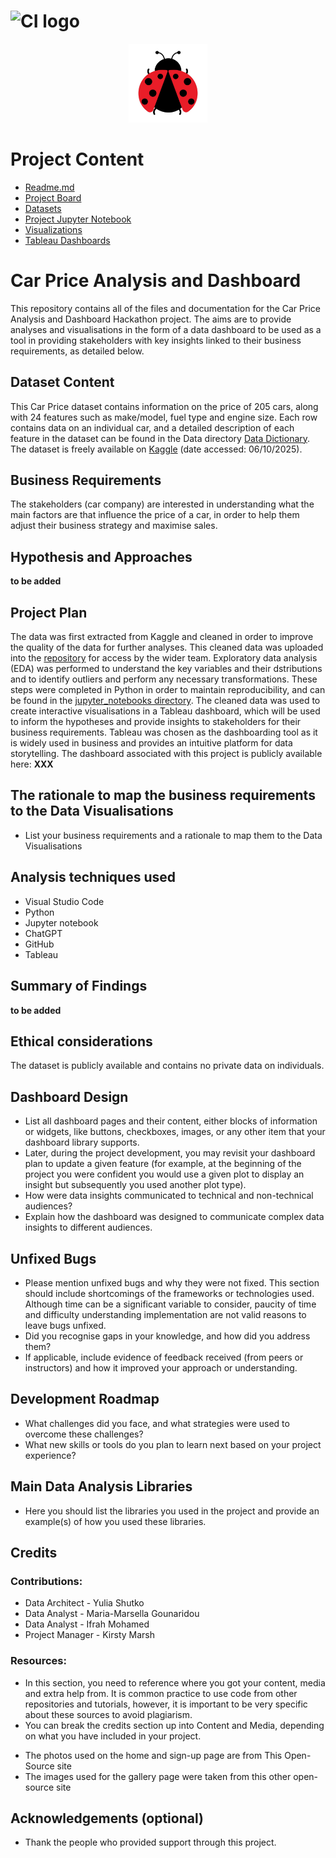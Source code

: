 # ![CI logo](https://codeinstitute.s3.amazonaws.com/fullstack/ci_logo_small.png) 

<p align="center">
  <img src="LB_image.jpg" alt="Project Logo" width="25%">
</p>

# Project Content
* [Readme.md](https://github.com/KMarsh-code/Car-Price-Analysis-Project/blob/3e97e0f315abb778f55a6fbf0548dea0c8fecbe5/README.md)
* [Project Board](https://github.com/KMarsh-code/Car-Price-Analysis-Project/blob/3e97e0f315abb778f55a6fbf0548dea0c8fecbe5/README.md)
* [Datasets](https://github.com/KMarsh-code/Car-Price-Analysis-Project/tree/3e97e0f315abb778f55a6fbf0548dea0c8fecbe5/Data)
* [Project Jupyter Notebook](https://github.com/KMarsh-code/Car-Price-Analysis-Project/blob/3e97e0f315abb778f55a6fbf0548dea0c8fecbe5/jupyter_notebooks/01_car_price_project.ipynb)
* [Visualizations](https://github.com/KMarsh-code/Car-Price-Analysis-Project/tree/3e97e0f315abb778f55a6fbf0548dea0c8fecbe5/Plots)
* [Tableau Dashboards]()

# Car Price Analysis and Dashboard

This repository contains all of the files and documentation for the Car Price Analysis and Dashboard Hackathon project. The aims are to provide analyses and visualisations in the form of a data dashboard to be used as a tool in providing stakeholders with key insights linked to their business requirements, as detailed below.

## Dataset Content
This Car Price dataset contains information on the price of 205 cars, along with 24 features such as make/model, fuel type and engine size. Each row contains data on an individual car, and a detailed description of each feature in the dataset can be found in the Data directory [Data Dictionary](https://github.com/KMarsh-code/Car-Price-Analysis-Project/blob/3e97e0f315abb778f55a6fbf0548dea0c8fecbe5/Data/car_price_cleaned_data.csv). The dataset is freely available on [Kaggle](https://www.kaggle.com/datasets/imgowthamg/car-price) (date accessed: 06/10/2025).


## Business Requirements
The stakeholders (car company) are interested in understanding what the main factors are that influence the price of a car, in order to help them adjust their business strategy and maximise sales.


## Hypothesis and Approaches
**to be added**

## Project Plan

The data was first extracted from Kaggle and cleaned in order to improve the quality of the data for further analyses. This cleaned data was uploaded into the [repository](https://github.com/KMarsh-code/Car-Price-Analysis-Project/blob/3e97e0f315abb778f55a6fbf0548dea0c8fecbe5/Data/car_price_cleaned_data.csv) for access by the wider team. Exploratory data analysis (EDA) was performed to understand the key variables and their dstributions and to identify outliers and perform any necessary transformations. These steps were completed in Python in order to maintain reproducibility, and can be found in the [jupyter_notebooks directory](https://github.com/KMarsh-code/Car-Price-Analysis-Project/blob/3e97e0f315abb778f55a6fbf0548dea0c8fecbe5/jupyter_notebooks/01_car_price_project.ipynb). The cleaned data was used to create interactive visualisations in a Tableau dashboard, which will be used to inform the hypotheses and provide insights to stakeholders for their business requirements. Tableau was chosen as the dashboarding tool as it is widely used in business and provides an intuitive platform for data storytelling. The dashboard associated with this project is publicly available here: **XXX**

## The rationale to map the business requirements to the Data Visualisations
* List your business requirements and a rationale to map them to the Data Visualisations

## Analysis techniques used
* Visual Studio Code
* Python
* Jupyter notebook
* ChatGPT
* GitHub
* Tableau

## Summary of Findings
**to be added**

## Ethical considerations

The dataset is publicly available and contains no private data on individuals.

## Dashboard Design
* List all dashboard pages and their content, either blocks of information or widgets, like buttons, checkboxes, images, or any other item that your dashboard library supports.
* Later, during the project development, you may revisit your dashboard plan to update a given feature (for example, at the beginning of the project you were confident you would use a given plot to display an insight but subsequently you used another plot type).
* How were data insights communicated to technical and non-technical audiences?
* Explain how the dashboard was designed to communicate complex data insights to different audiences. 

## Unfixed Bugs
* Please mention unfixed bugs and why they were not fixed. This section should include shortcomings of the frameworks or technologies used. Although time can be a significant variable to consider, paucity of time and difficulty understanding implementation are not valid reasons to leave bugs unfixed.
* Did you recognise gaps in your knowledge, and how did you address them?
* If applicable, include evidence of feedback received (from peers or instructors) and how it improved your approach or understanding.

## Development Roadmap
* What challenges did you face, and what strategies were used to overcome these challenges?
* What new skills or tools do you plan to learn next based on your project experience? 



## Main Data Analysis Libraries
* Here you should list the libraries you used in the project and provide an example(s) of how you used these libraries.


## Credits  

### Contributions:

* Data Architect - Yulia Shutko
* Data Analyst - Maria-Marsella Gounaridou
* Data Analyst - Ifrah Mohamed
* Project Manager - Kirsty Marsh

### Resources:

* In this section, you need to reference where you got your content, media and extra help from. It is common practice to use code from other repositories and tutorials, however, it is important to be very specific about these sources to avoid plagiarism. 
* You can break the credits section up into Content and Media, depending on what you have included in your project.

- The photos used on the home and sign-up page are from This Open-Source site
- The images used for the gallery page were taken from this other open-source site


## Acknowledgements (optional)
* Thank the people who provided support through this project.
